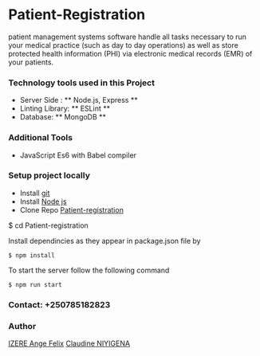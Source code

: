 # Patient-Registration

patient management systems software handle all tasks necessary to run your medical practice (such as day to day operations) as well as store protected health information (PHI) via electronic medical records (EMR) of your patients.


### Technology tools used in this Project

* Server Side : ** Node.js, Express **
* Linting Library: ** ESLint **
* Database: ** MongoDB **

### Additional Tools

* JavaScript Es6 with Babel compiler


### Setup project locally

* Install [git](https://git-scm.com/downloads)
* Install [Node js](https://nodejs.org/en/)
* Clone Repo [Patient-registration](https://github.com/Angelus123/)



$ cd Patient-registration

Install dependincies as they appear in package.json file by

```
$ npm install
```
To start the server follow the following command

```
$ npm run start
```


### Contact: +250785182823
### Author
[IZERE Ange Felix](https://github.com/Angelus123)
[Claudine NIYIGENA](https://github.com/claudinenic)
